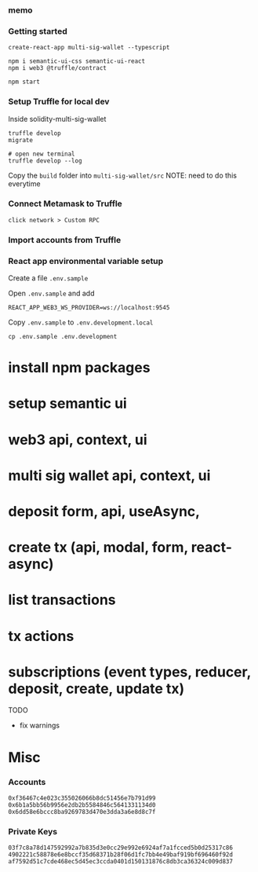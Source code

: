 ### memo

### Getting started

```shell
create-react-app multi-sig-wallet --typescript

npm i semantic-ui-css semantic-ui-react
npm i web3 @truffle/contract

npm start
```

### Setup Truffle for local dev

Inside solidity-multi-sig-wallet

```shell
truffle develop
migrate

# open new terminal
truffle develop --log

```

Copy the `build` folder into `multi-sig-wallet/src`
NOTE: need to do this everytime

### Connect Metamask to Truffle

```
click network > Custom RPC
```

### Import accounts from Truffle

### React app environmental variable setup

Create a file `.env.sample`

Open `.env.sample` and add

```
REACT_APP_WEB3_WS_PROVIDER=ws://localhost:9545
```

Copy `.env.sample` to `.env.development.local`

```shell
cp .env.sample .env.development
```

# install npm packages

# setup semantic ui

# web3 api, context, ui

# multi sig wallet api, context, ui

# deposit form, api, useAsync,

# create tx (api, modal, form, react-async)

# list transactions

# tx actions

# subscriptions (event types, reducer, deposit, create, update tx)

TODO

- fix warnings

# Misc

### Accounts

```
0xf36467c4e023c355026066b8dc51456e7b791d99
0x6b1a5bb56b9956e2db2b5584846c5641331134d0
0x6dd58e6bccc8ba9269783d470e3dda3a6e8d8c7f
```

### Private Keys

```
03f7c8a78d147592992a7b835d3e0cc29e992e6924af7a1fcced5b0d25317c86
4902221c58878e6e8bccf35d68371b28f06d1fc7bb4e49baf919bf696460f92d
af7592d51c7cde468ec5d45ec3ccda0401d150131876c8db3ca36324c009d837
```
